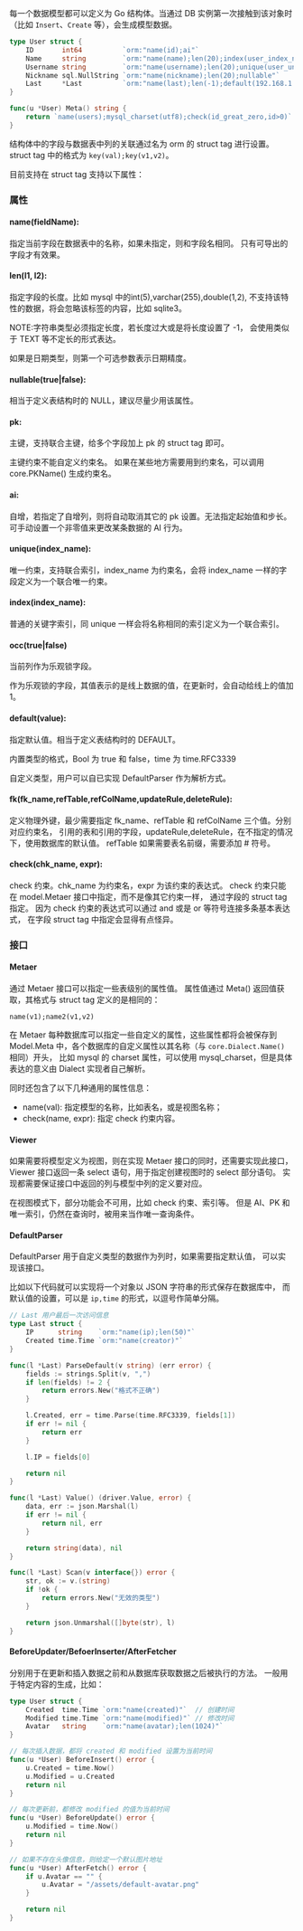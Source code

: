 
每一个数据模型都可以定义为 Go 结构体。当通过 DB 实例第一次接触到该对象时
（比如 `Insert`、`Create` 等），会生成模型数据。

```go
type User struct {
    ID       int64          `orm:"name(id);ai"`
    Name     string         `orm:"name(name);len(20);index(user_index_name)"`
    Username string         `orm:"name(username);len(20);unique(user_unique_username)"`
    Nickname sql.NullString `orm:"name(nickname);len(20);nullable"`
    Last     *Last          `orm:"name(last);len(-1);default(192.168.1.1,2019-07-29T17:11:01)"`
}

func(u *User) Meta() string {
    return `name(users);mysql_charset(utf8);check(id_great_zero,id>0)`
}
```

结构体中的字段与数据表中列的关联通过名为 orm 的 struct tag 进行设置。
struct tag 中的格式为 `key(val);key(v1,v2)`。

目前支持在 struct tag 支持以下属性：

### 属性

#### name(fieldName):

指定当前字段在数据表中的名称，如果未指定，则和字段名相同。
只有可导出的字段才有效果。

#### len(l1, l2):

指定字段的长度。比如 mysql 中的int(5),varchar(255),double(1,2),
不支持该特性的数据，将会忽略该标签的内容，比如 sqlite3。

NOTE:字符串类型必须指定长度，若长度过大或是将长度设置了 -1，
会使用类似于 TEXT 等不定长的形式表达。

如果是日期类型，则第一个可选参数表示日期精度。

#### nullable(true|false):

相当于定义表结构时的 NULL，建议尽量少用该属性。

#### pk:

主键，支持联合主键，给多个字段加上 pk 的 struct tag 即可。

主键约束不能自定义约束名。
如果在某些地方需要用到约束名，可以调用 core.PKName() 生成约束名。

#### ai:

自增，若指定了自增列，则将自动取消其它的 pk 设置。无法指定起始值和步长。
可手动设置一个非零值来更改某条数据的 AI 行为。

#### unique(index_name):

唯一约束，支持联合索引，index_name 为约束名，会将 index_name
一样的字段定义为一个联合唯一约束。

#### index(index_name):

普通的关键字索引，同 unique 一样会将名称相同的索引定义为一个联合索引。

#### occ(true|false)

当前列作为乐观锁字段。

作为乐观锁的字段，其值表示的是线上数据的值，在更新时，会自动给线上的值加 1。

#### default(value):

指定默认值。相当于定义表结构时的 DEFAULT。

内置类型的格式，Bool 为 true 和 false，time 为 time.RFC3339

自定义类型，用户可以自已实现 DefaultParser 作为解析方式。

#### fk(fk_name,refTable,refColName,updateRule,deleteRule):

定义物理外键，最少需要指定 fk_name、refTable 和 refColName 三个值。分别对应约束名，
引用的表和引用的字段，updateRule,deleteRule，在不指定的情况下，使用数据库的默认值。
refTable 如果需要表名前缀，需要添加 # 符号。

#### check(chk_name, expr):

check 约束。chk_name 为约束名，expr 为该约束的表达式。
check 约束只能在 model.Metaer 接口中指定，而不是像其它约束一样，
通过字段的 struct tag 指定。
因为 check 约束的表达式可以通过 and 或是 or 等符号连接多条基本表达式，
在字段 struct tag 中指定会显得有点怪异。


### 接口

#### Metaer

通过 Metaer 接口可以指定一些表级别的属性值。
属性值通过 Meta() 返回值获取，其格式与 struct tag 定义的是相同的：
```
name(v1);name2(v1,v2)
```

在 Metaer 每种数据库可以指定一些自定义的属性，这些属性都将会被保存到
Model.Meta 中，各个数据库的自定义属性以其名称（与 `core.Dialect.Name()` 相同）开头，
比如 mysql 的 charset 属性，可以使用 mysql_charset，但是具体表达的意义由
Dialect 实现者自己解析。

同时还包含了以下几种通用的属性信息：
- name(val): 指定模型的名称，比如表名，或是视图名称；
- check(name, expr): 指定 check 约束内容。


#### Viewer

如果需要将模型定义为视图，则在实现 Metaer 接口的同时，还需要实现此接口，
Viewer 接口返回一条 select 语句，用于指定创建视图时的 select 部分语句。
实现都需要保证接口中返回的列与模型中列的定义要对应。

在视图模式下，部分功能会不可用，比如 check 约束、索引等。
但是 AI、PK 和唯一索引，仍然在查询时，被用来当作唯一查询条件。


#### DefaultParser

DefaultParser 用于自定义类型的数据作为列时，如果需要指定默认值，
可以实现该接口。

比如以下代码就可以实现将一个对象以 JSON 字符串的形式保存在数据库中，
而默认值的设置，可以是 `ip,time` 的形式，以逗号作简单分隔。

```go
// Last 用户最后一次访问信息
type Last struct {
    IP      string    `orm:"name(ip);len(50)"`
    Created time.Time `orm:"name(creator)"`
}

func(l *Last) ParseDefault(v string) (err error) {
    fields := strings.Split(v, ",")
    if len(fields) != 2 {
        return errors.New("格式不正确")
    }

    l.Created, err = time.Parse(time.RFC3339, fields[1])
    if err != nil {
        return err
    }

    l.IP = fields[0]

    return nil
}

func(l *Last) Value() (driver.Value, error) {
    data, err := json.Marshal(l)
    if err != nil {
        return nil, err
    }

    return string(data), nil
}

func(l *Last) Scan(v interface{}) error {
    str, ok := v.(string)
    if !ok {
        return errors.New("无效的类型")
    }

    return json.Unmarshal([]byte(str), l)
}
```


#### BeforeUpdater/BefoerInserter/AfterFetcher

分别用于在更新和插入数据之前和从数据库获取数据之后被执行的方法。
一般用于特定内容的生成，比如：

```go
type User struct {
    Created  time.Time `orm:"name(created)"`  // 创建时间
    Modified time.Time `orm:"name(modified)"` // 修改时间
    Avatar   string    `orm:"name(avatar);len(1024)"`
}

// 每次插入数据，都将 created 和 modified 设置为当前时间
func(u *User) BeforeInsert() error {
    u.Created = time.Now()
    u.Modified = u.Created
    return nil
}

// 每次更新前，都修改 modified 的值为当前时间
func(u *User) BeforeUpdate() error {
    u.Modified = time.Now()
    return nil
}

// 如果不存在头像信息，则给定一个默认图片地址
func(u *User) AfterFetch() error {
    if u.Avatar == "" {
        u.Avatar = "/assets/default-avatar.png"
    }

    return nil
}

```

